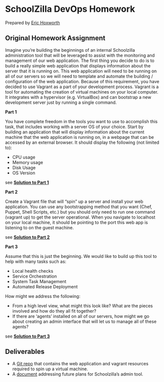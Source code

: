 SchoolZilla DevOps Homework
===========================

Prepared by [Eric Hoxworth](mailto:eric.hoxworth@gmail.com)


Original Homework Assignment
----------------------------

Imagine you’re building the beginnings of an internal Schoolzilla administration tool that will be
leveraged to assist with the monitoring and management of our web application. The first thing
you decide to do is to build a really simple web application that displays information about the
server that it is running on. This web application will need to be running on all of our servers so
we will need to template and automate the building / configuration of the web application.
Because of this requirement, you have decided to use Vagrant as a part of your development
process. Vagrant is a tool for automating the creation of virtual machines on your local computer.
It integrates with a hypervisor (e.g. VirtualBox) and can bootstrap a new development server just
by running a single command.

**Part 1**

You have complete freedom in the tools you want to use to accomplish this task, that includes
working with a server OS of your choice. Start by building an application that will display
information about the current machine that the web application is running on, in a webpage that
can be accessed by an external browser. It should display the following (not limited to):

 - CPU usage
 - Memory usage
 - Disk Usage
 - OS Version

see [**Solution to Part 1**](PART1.md)


**Part 2**

Create a Vagrant file that will “spin” up a server and install your web application. You can use any
bootstrapping method that you want (Chef, Puppet, Shell Scripts, etc.) but you should only need
to run one command (vagrant up) to get the server operational. When you navigate to localhost
on your local machine, it should be pointing to the port this web app is listening to on the guest
machine.

see [**Solution to Part 2**](PART2.md)


**Part 3**

Assume that this is just the beginning. We would like to build up this tool to help with many tasks
such as:

 - Local health checks
 - Service Orchestration
 - System Task Management
 - Automated Release Deployment

How might we address the following:

 - From a high level view, what might this look like? What are the pieces involved and how
do they all fit together?
 - If there are ‘agents’ installed on all of our servers, how might we go about creating an
admin interface that will let us to manage all of these agents?

see [**Solution to Part 3**](PART3.md)

Deliverables
------------

 - A [Git repo](https://github.com/xoho/SchoolZillaDevOpsHomework) that contains the web application and vagrant resources required to spin up a
virtual machine.
 - A [document](PART3.md) addressing future plans for Schoolzilla’s admin tool.